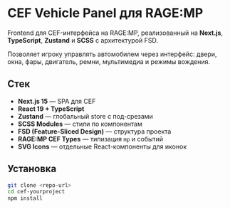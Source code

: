 # CEF Vehicle Panel для RAGE:MP

Frontend для CEF-интерфейса на RAGE:MP, реализованный на **Next.js**, **TypeScript**, **Zustand** и **SCSS** с архитектурой FSD.  

Позволяет игроку управлять автомобилем через интерфейс: двери, окна, фары, двигатель, ремни, мультимедиа и режимы вождения.

## Стек
- **Next.js 15** — SPA для CEF
- **React 19 + TypeScript**
- **Zustand** — глобальный store с под-срезами
- **SCSS Modules** — стили по компонентам
- **FSD (Feature-Sliced Design)** — структура проекта
- **RAGE:MP CEF Types** — типизация `mp` и событий
- **SVG Icons** — отдельные React-компоненты для иконок

## Установка

```bash
git clone <repo-url>
cd cef-yourproject
npm install
